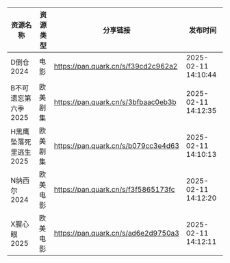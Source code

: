 | 资源名称          | 资源类型 | 分享链接                                | 发布时间                |
| ------------- | ---- | ----------------------------------- | ------------------- |
| D倒仓2024       | 电影   | https://pan.quark.cn/s/f39cd2c962a2 | 2025-02-11 14:10:44 |
| B不可遗忘第六季2025  | 欧美剧集 | https://pan.quark.cn/s/3bfbaac0eb3b | 2025-02-11 14:12:35 |
| H黑鹰坠落死里逃生2025 | 欧美剧集 | https://pan.quark.cn/s/b079cc3e4d63 | 2025-02-11 14:10:13 |
| N纳西尔2024      | 欧美电影 | https://pan.quark.cn/s/f3f5865173fc | 2025-02-11 14:12:20 |
| X腥心眼2025      | 欧美电影 | https://pan.quark.cn/s/ad6e2d9750a3 | 2025-02-11 14:12:11 |
